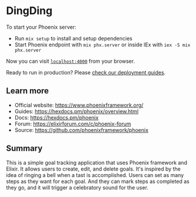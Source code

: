 # DingDing

To start your Phoenix server:

- Run `mix setup` to install and setup dependencies
- Start Phoenix endpoint with `mix phx.server` or inside IEx with `iex -S mix phx.server`

Now you can visit [`localhost:4000`](http://localhost:4000) from your browser.

Ready to run in production? Please [check our deployment guides](https://hexdocs.pm/phoenix/deployment.html).

## Learn more

- Official website: https://www.phoenixframework.org/
- Guides: https://hexdocs.pm/phoenix/overview.html
- Docs: https://hexdocs.pm/phoenix
- Forum: https://elixirforum.com/c/phoenix-forum
- Source: https://github.com/phoenixframework/phoenix

## Summary

This is a simple goal tracking application that uses Phoenix framework and Elixir. It allows users to create, edit, and delete goals. It's inspired by the idea of ringing a bell when a tast is accomplished. Users can set as many steps as they want for each goal. And they can mark steps as completed as they go, and it will trigger a celebratory sound for the user.
